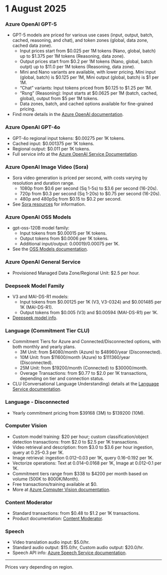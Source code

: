 # 1 August 2025

### Azure OpenAI GPT-5

- GPT-5 models are priced for various use cases (input, output, batch, cached, reasoning, and chat), and token zones (global, data zone, cached data zone).  
  - Input prices start from $0.025 per 1M tokens (Nano, global, batch) up to $1.375 per 1M tokens (Reasoning, data zone).
  - Output prices start from $0.2 per 1M tokens (Nano, global, batch outpt) up to $11.0 per 1M tokens (Reasoning, data zone).
  - Mini and Nano variants are available, with lower pricing. Mini input (global, batch) is $0.125 per 1M, Mini output (global, batch) is $1 per 1M.
  - “Chat” variants: Input tokens priced from $0.125 to $1.25 per 1M.
  - “Rsng” (Reasoning): Input starts at $0.0625 per 1M (batch, cached, global), output from $5 per 1M tokens.
  - Data zones, batch, and cached options available for fine-grained pricing.
- Find more details in the [Azure OpenAI documentation](https://learn.microsoft.com/azure/ai-foundry/openai/concepts/models?tabs=global-standard%2Cstandard-chat-completions#gpt-5).

### Azure OpenAI GPT-4o

- GPT-4o regional input tokens: $0.00275 per 1K tokens.
- Cached input: $0.001375 per 1K tokens.
- Regional output: $0.011 per 1K tokens.
- Full service info at the [Azure OpenAI Service Documentation](https://learn.microsoft.com/azure/ai-foundry/openai/overview).

### Azure OpenAI Image Video (Sora)

- Sora video generation is priced per second, with costs varying by resolution and duration range.
  - 1080p from $0.6 per second (Sq 1-5s) to $3.6 per second (16-20s).
  - 720p from $0.3 per second (Sq 1-20s) to $0.75 per second (16-20s).
  - 480p and 480pSq from $0.15 to $0.2 per second.
- See [Sora resources](https://learn.microsoft.com/azure/ai-foundry/openai/concepts/video-generation) for information.

### Azure OpenAI OSS Models

- gpt-oss-120B model family:
  - Input tokens from $0.00015 per 1K tokens.
  - Output tokens from $0.0006 per 1K tokens.
  - Additional input/output: $0.00019/$0.00075 per 1K.
- See the [OSS Models documentation](https://learn.microsoft.com/azure/ai-foundry/openai/concepts/models?tabs=global-standard%2Cstandard-chat-completions#gpt-oss).

### Azure OpenAI General Service

- Provisioned Managed Data Zone/Regional Unit: $2.5 per hour.

### Deepseek Model Family

- V3 and MAI-DS-R1 models:
  - Input tokens from $0.00125 per 1K (V3, V3-0324) and $0.001485 per 1K (MAI-DS-R1).
  - Output tokens from $0.005 (V3) and $0.00594 (MAI-DS-R1) per 1K.
- [Deepseek model info](https://learn.microsoft.com/azure/ai-foundry/foundry-models/concepts/models#deepseek-models-sold-directly-by-azure).

### Language (Commitment Tier CLU)

- Commitment Tiers for Azure and Connected/Disconnected options, with both monthly and yearly plans.
  - 3M Unit: from $4080/month (Azure) to $48960/year (Disconnected).
  - 10M Unit: from $11600/month (Azure) to $111360/year (Disconnected).
  - 25M Unit: from $19200/month (Connected) to $30000/month.
  - Overage Transactions: from $0.77 to $2.0 per 1K transactions, depending on tier and connection status.
- CLU (Conversational Language Understanding) details at the [Language Service documentation](https://learn.microsoft.com/azure/ai-services/language-service/).

### Language - Disconnected

- Yearly commitment pricing from $39168 (3M) to $139200 (10M).

### Computer Vision

- Custom model training: $20 per hour; custom classification/object detection transactions: from $2.0 to $2.5 per 1K transactions.
- Video retrieval and description: from $3.0 to $3.6 per hour ingestion, query at $0.25–$0.3 per 1K.
- Image retrieval: ingestion $0.012–$0.03 per 1K, query $0.16–$0.192 per 1K.
- Vectorize operations: Text at $0.014–$0.0168 per 1K, Image at $0.012–$0.1 per 1K.
- Commitment tiers range from $338 to $4200 per month based on volume (500K to 8000K/Month).
- Free transactions/training available at $0.
- More at [Azure Computer Vision documentation](https://learn.microsoft.com/en-us/azure/ai-services/computer-vision/).

### Content Moderator

- Standard transactions: from $0.48 to $1.2 per 1K transactions.
- Product documentation: [Content Moderator](https://learn.microsoft.com/azure/ai-services/content-moderator/).

### Speech

- Video translation audio input: $5.0/hr.
- Standard audio output: $15.0/hr, Custom audio output: $20.0/hr.
- Speech API info: [Azure Speech Service documentation](https://learn.microsoft.com/azure/ai-services/speech-service/).

---

Prices vary depending on region.
